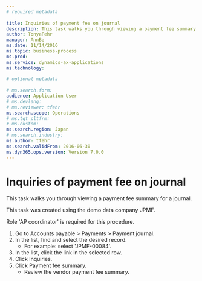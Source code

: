 ```yaml
--- 
# required metadata 
 
title: Inquiries of payment fee on journal
description: This task walks you through viewing a payment fee summary for a journal. This task was created using the demo data company JPMF.Role 'AP coordinator' is required for this procedure. 
author: TonyaFehr 
manager: AnnBe 
ms.date: 11/14/2016
ms.topic: business-process 
ms.prod:  
ms.service: dynamics-ax-applications 
ms.technology:  
 
# optional metadata 
 
# ms.search.form:   
audience: Application User 
# ms.devlang:  
# ms.reviewer: tfehr 
ms.search.scope: Operations 
# ms.tgt_pltfrm:  
# ms.custom:  
ms.search.region: Japan
# ms.search.industry: 
ms.author: tfehr 
ms.search.validFrom: 2016-06-30 
ms.dyn365.ops.version: Version 7.0.0 
---
```


# Inquiries of payment fee on journal

This task walks you through viewing a payment fee summary for a journal. 

This task was created using the demo data company JPMF.

Role 'AP coordinator' is required for this procedure.

1. Go to Accounts payable > Payments > Payment journal.
2. In the list, find and select the desired record.
    * For example: select 'JPMF-00084'.
3. In the list, click the link in the selected row.
4. Click Inquiries.
5. Click Payment fee summary.
    * Review the vendor payment fee summary.

